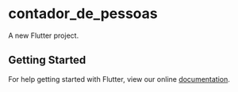 # contador_de_pessoas

A new Flutter project.

## Getting Started

For help getting started with Flutter, view our online
[documentation](https://flutter.io/).
